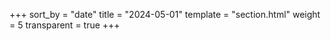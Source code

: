 +++
sort_by = "date"
title = "2024-05-01"
template = "section.html"
weight = 5
transparent = true
+++